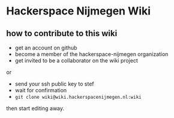 # Hackerspace Nijmegen Wiki

## how to contribute to this wiki

 - get an account on github
 - become a member of the hackerspace-nijmegen organization
 - get invited to be a collaborator on the wiki project

or

 - send your ssh public key to stef
 - wait for confirmation
 - `git clone wiki@wiki.hackerspacenijmegen.nl:wiki`

then start editing away.
